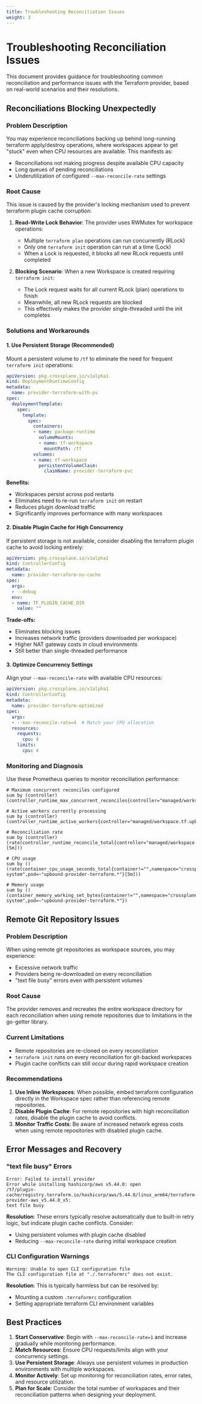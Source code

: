```yaml
---
title: Troubleshooting Reconciliation Issues
weight: 3
---
```

# Troubleshooting Reconciliation Issues

This document provides guidance for troubleshooting common reconciliation and performance issues with the Terraform provider, based on real-world scenarios and their resolutions.

## Reconciliations Blocking Unexpectedly

### Problem Description

You may experience reconciliations backing up behind long-running terraform apply/destroy operations, where workspaces appear to get "stuck" even when CPU resources are available. This manifests as:

- Reconciliations not making progress despite available CPU capacity
- Long queues of pending reconciliations
- Underutilization of configured `--max-reconcile-rate` settings

### Root Cause

This issue is caused by the provider's locking mechanism used to prevent terraform plugin cache corruption:

1. **Read-Write Lock Behavior**: The provider uses RWMutex for workspace operations:
   - Multiple `terraform plan` operations can run concurrently (RLock)
   - Only one `terraform init` operation can run at a time (Lock)
   - When a Lock is requested, it blocks all new RLock requests until completed

2. **Blocking Scenario**: When a new Workspace is created requiring `terraform init`:
   - The Lock request waits for all current RLock (plan) operations to finish
   - Meanwhile, all new RLock requests are blocked
   - This effectively makes the provider single-threaded until the init completes

### Solutions and Workarounds

#### 1. Use Persistent Storage (Recommended)

Mount a persistent volume to `/tf` to eliminate the need for frequent `terraform init` operations:

```yaml
apiVersion: pkg.crossplane.io/v1alpha1
kind: DeploymentRuntimeConfig
metadata:
  name: provider-terraform-with-pv
spec:
  deploymentTemplate:
    spec:
      template:
        spec:
          containers:
          - name: package-runtime
            volumeMounts:
            - name: tf-workspace
              mountPath: /tf
          volumes:
          - name: tf-workspace
            persistentVolumeClaim:
              claimName: provider-terraform-pvc
```

**Benefits:**
- Workspaces persist across pod restarts
- Eliminates need to re-run `terraform init` on restart
- Reduces plugin download traffic
- Significantly improves performance with many workspaces

#### 2. Disable Plugin Cache for High Concurrency

If persistent storage is not available, consider disabling the terraform plugin cache to avoid locking entirely:

```yaml
apiVersion: pkg.crossplane.io/v1alpha1
kind: ControllerConfig
metadata:
  name: provider-terraform-no-cache
spec:
  args:
  - --debug
  env:
  - name: TF_PLUGIN_CACHE_DIR
    value: ""
```

**Trade-offs:**
- Eliminates blocking issues
- Increases network traffic (providers downloaded per workspace)
- Higher NAT gateway costs in cloud environments
- Still better than single-threaded performance

#### 3. Optimize Concurrency Settings

Align your `--max-reconcile-rate` with available CPU resources:

```yaml
apiVersion: pkg.crossplane.io/v1alpha1
kind: ControllerConfig
metadata:
  name: provider-terraform-optimized
spec:
  args:
  - --max-reconcile-rate=4  # Match your CPU allocation
  resources:
    requests:
      cpu: 4
    limits:
      cpu: 4
```

### Monitoring and Diagnosis

Use these Prometheus queries to monitor reconciliation performance:

```promql
# Maximum concurrent reconciles configured
sum by (controller)(controller_runtime_max_concurrent_reconciles{controller="managed/workspace.tf.upbound.io"})

# Active workers currently processing
sum by (controller)(controller_runtime_active_workers{controller="managed/workspace.tf.upbound.io"})

# Reconciliation rate
sum by (controller)(rate(controller_runtime_reconcile_total{controller="managed/workspace.tf.upbound.io"}[5m]))

# CPU usage
sum by ()(rate(container_cpu_usage_seconds_total{container!="",namespace="crossplane-system",pod=~"upbound-provider-terraform.*"}[5m]))

# Memory usage
sum by ()(container_memory_working_set_bytes{container!="",namespace="crossplane-system",pod=~"upbound-provider-terraform.*"})
```

## Remote Git Repository Issues

### Problem Description

When using remote git repositories as workspace sources, you may experience:

- Excessive network traffic
- Providers being re-downloaded on every reconciliation
- "text file busy" errors even with persistent volumes

### Root Cause

The provider removes and recreates the entire workspace directory for each reconciliation when using remote repositories due to limitations in the go-getter library.

### Current Limitations

- Remote repositories are re-cloned on every reconciliation
- `terraform init` runs on every reconciliation for git-backed workspaces
- Plugin cache conflicts can still occur during rapid workspace creation

### Recommendations

1. **Use Inline Workspaces**: When possible, embed terraform configuration directly in the Workspace spec rather than referencing remote repositories.
2. **Disable Plugin Cache**: For remote repositories with high reconciliation rates, disable the plugin cache to avoid conflicts.
3. **Monitor Traffic Costs**: Be aware of increased network egress costs when using remote repositories with disabled plugin cache.

## Error Messages and Recovery

### "text file busy" Errors

```
Error: Failed to install provider
Error while installing hashicorp/aws v5.44.0: open
/tf/plugin-cache/registry.terraform.io/hashicorp/aws/5.44.0/linux_arm64/terraform-provider-aws_v5.44.0_x5:
text file busy
```

**Resolution**: These errors typically resolve automatically due to built-in retry logic, but indicate plugin cache conflicts. Consider:
- Using persistent volumes with plugin cache disabled
- Reducing `--max-reconcile-rate` during initial workspace creation

### CLI Configuration Warnings

```
Warning: Unable to open CLI configuration file
The CLI configuration file at "./.terraformrc" does not exist.
```

**Resolution**: This is typically harmless but can be resolved by:
- Mounting a custom `.terraformrc` configuration
- Setting appropriate terraform CLI environment variables

## Best Practices

1. **Start Conservative**: Begin with `--max-reconcile-rate=1` and increase gradually while monitoring performance.
2. **Match Resources**: Ensure CPU requests/limits align with your concurrency settings.
3. **Use Persistent Storage**: Always use persistent volumes in production environments with multiple workspaces.
4. **Monitor Actively**: Set up monitoring for reconciliation rates, error rates, and resource utilization.
5. **Plan for Scale**: Consider the total number of workspaces and their reconciliation patterns when designing your deployment.
